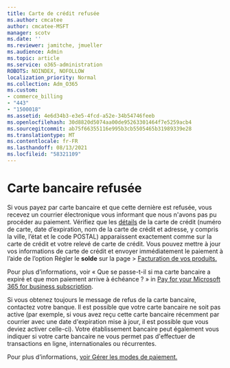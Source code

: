 ```yaml
---
title: Carte de crédit refusée
ms.author: cmcatee
author: cmcatee-MSFT
manager: scotv
ms.date: ''
ms.reviewer: jamitche, jmueller
ms.audience: Admin
ms.topic: article
ms.service: o365-administration
ROBOTS: NOINDEX, NOFOLLOW
localization_priority: Normal
ms.collection: Adm_O365
ms.custom:
- commerce_billing
- "443"
- "1500018"
ms.assetid: 4e6d34b3-e3e5-4fcd-a52e-34b54746feeb
ms.openlocfilehash: 30d8820d5074aa00de95263301464f7e5259acb4
ms.sourcegitcommit: ab75f66355116e995b3cb5505465b31989339e28
ms.translationtype: MT
ms.contentlocale: fr-FR
ms.lasthandoff: 08/13/2021
ms.locfileid: "58321109"
---
```

# <a name="declined-credit-card"></a>Carte bancaire refusée

Si vous payez par carte bancaire et que cette dernière est refusée, vous recevez un courrier électronique vous informant que nous n'avons pas pu procéder au paiement. Vérifiez que les [détails](https://go.microsoft.com/fwlink/p/?linkid=842054) de la carte de crédit (numéro de carte, date d’expiration, nom de la carte de crédit et adresse, y compris la ville, l’état et le code POSTAL) apparaissent exactement comme sur la carte de crédit et votre relevé de carte de crédit. Vous pouvez mettre à jour vos informations de carte de crédit et envoyer immédiatement le paiement à l’aide de l’option Régler le **solde** sur la page   >  [Facturation de vos produits.](https://go.microsoft.com/fwlink/p/?linkid=842054)

Pour plus d’informations, voir « Que se passe-t-il si ma carte bancaire a expiré et que mon paiement arrive à échéance ? » in [Pay for your Microsoft 365 for business subscription](https://docs.microsoft.com/microsoft-365/commerce/billing-and-payments/pay-for-your-subscription#what-if-my-credit-card-was-declined-and-my-payment-is-past-due).
  
Si vous obtenez toujours le message de refus de la carte bancaire, contactez votre banque. Il est possible que votre carte bancaire ne soit pas active (par exemple, si vous avez reçu cette carte bancaire récemment par courrier avec une date d'expiration mise à jour, il est possible que vous deviez activer celle-ci). Votre établissement bancaire peut également vous indiquer si votre carte bancaire ne vous permet pas d'effectuer de transactions en ligne, internationales ou récurrentes.  
  
Pour plus d’informations, [voir Gérer les modes de paiement.](https://docs.microsoft.com/microsoft-365/commerce/billing-and-payments/manage-payment-methods)